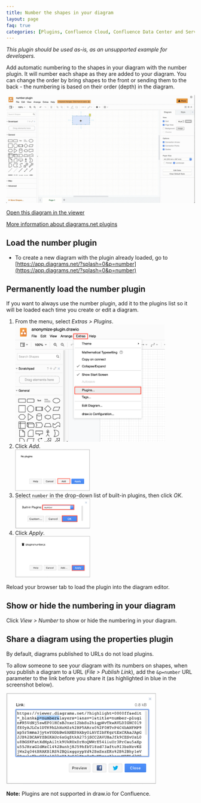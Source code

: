 ```yaml
---
title: Number the shapes in your diagram
layout: page
faq: true
categories: [Plugins, Confluence Cloud, Confluence Data Center and Server]
---
```


_This plugin should be used as-is, as an unsupported example for developers._

Add automatic numbering to the shapes in your diagram with the number plugin. It will number each shape as they are added to your diagram. You can change the order by bring shapes to the front or sending them to the back - the numbering is based on their order (depth) in the diagram.

[<img src="/assets/img/blog/number-plugin.gif" style="max-width:100%;height:auto;" alt="The number plugin automatically includes numbers on shapes as you add them to your diagram">](https://app.diagrams.net/?highlight=0000ff&edit=_blank&p=number&layers=1&nav=1&title=number-plugin#R5VdNj5swEP01HCsBJnxcl2bbSu2hiqpWvTkwAVLDIGNC0l9fE0yAJLCs1DTK9hLhNzMZz%2BP5ARrx0%2F0HTvP4C4bANFMP9xp5r5mma3jytwYODbBwSANEPAkbyOiAVfIbFKgrtExCKAaJApGJJB%2BCAWYZBGKAUc6xGqZtkA275jSCC2AVUHaJfk9CESvUsL0u8BGSKFatXdNpAiltk9UkRUxDrHoQWWrE54iiuUr3PrCau5aXpu55JHraGIdMzCl4%2Bunhj8J59hfbT18zd73aftu9I3bzNzvKSjWx2q04tBRAKBlRS%2BQixggzypYd%2BsSxzEKo%2B%2Bhy1eV8RswlaEhwC0Ic1O2lpUAJxSJlKtr0rBuNDqegAksewMRELd2C8gjE1OiL002Q4gVMQfCDLOTAqEh2w51QJaPolNcxLS8U2a8gvt3mFPEdrTVHVZwIWOX0OH0lD9uQwk3CmI8M%2BbGWhBTcTSDxQnD8Bb2IHbiw3pxI3wEXsJ%2Bm%2FZIkVWBaagx1uttl1Tsq7aRx75TY%2Bo1oJe5b03Mj0zl6du6pZ8v8b4m3Rs7IvyG%2B3eakkcSYrsviZRMZOs64dYyZzd%2BwFHtoKYZz6SnuFUtxb2Up1gynfjBlO3Mtxbursp2XiX8APZ89Isn9n5HeDEEzJt%2Bw4TEc4%2Fwl5IpjXGX4dpZhvAXlWvqZE7u3U65cdl9Cx1jvc5Is%2FwA%3D)

[Open this diagram in the viewer](https://viewer.diagrams.net/?highlight=0000ff&edit=_blank&p=number&layers=1&nav=1&title=number-plugin#R5VdNj5swEP01HCsBJnxcl2bbSu2hiqpWvTkwAVLDIGNC0l9fE0yAJLCs1DTK9hLhNzMZz%2BP5ARrx0%2F0HTvP4C4bANFMP9xp5r5mma3jytwYODbBwSANEPAkbyOiAVfIbFKgrtExCKAaJApGJJB%2BCAWYZBGKAUc6xGqZtkA275jSCC2AVUHaJfk9CESvUsL0u8BGSKFatXdNpAiltk9UkRUxDrHoQWWrE54iiuUr3PrCau5aXpu55JHraGIdMzCl4%2Bunhj8J59hfbT18zd73aftu9I3bzNzvKSjWx2q04tBRAKBlRS%2BQixggzypYd%2BsSxzEKo%2B%2Bhy1eV8RswlaEhwC0Ic1O2lpUAJxSJlKtr0rBuNDqegAksewMRELd2C8gjE1OiL002Q4gVMQfCDLOTAqEh2w51QJaPolNcxLS8U2a8gvt3mFPEdrTVHVZwIWOX0OH0lD9uQwk3CmI8M%2BbGWhBTcTSDxQnD8Bb2IHbiw3pxI3wEXsJ%2Bm%2FZIkVWBaagx1uttl1Tsq7aRx75TY%2Bo1oJe5b03Mj0zl6du6pZ8v8b4m3Rs7IvyG%2B3eakkcSYrsviZRMZOs64dYyZzd%2BwFHtoKYZz6SnuFUtxb2Up1gynfjBlO3Mtxbursp2XiX8APZ89Isn9n5HeDEEzJt%2Bw4TEc4%2Fwl5IpjXGX4dpZhvAXlWvqZE7u3U65cdl9Cx1jvc5Is%2FwA%3D)

[More information about diagrams.net plugins](/doc/faq/plugins.html)

## Load the number plugin

* To create a new diagram with the plugin already loaded, go to [https://app.diagrams.net/?splash=0&p=number](https://app.diagrams.net/?splash=0&p=number)

## Permanently load the number plugin

If you want to always use the number plugin, add it to the plugins list so it will be loaded each time you create or edit a diagram.

1. From the menu, select _Extras > Plugins_.
<br /><img src="/assets/img/blog/extras-plugins.png" style="width=100%;max-width:400px;height:auto;" alt="Open the plugins list">
2. Click _Add_.
<br /><img src="/assets/img/blog/add-plugin.png" style="width=100%;max-width:200px;height:auto;" alt="Add a new plugin">
3. Select ``number`` in the drop-down list of built-in plugins, then click _OK_.
<br /><img src="/assets/img/blog/add-number-plugin.png" style="width=100%;max-width:200px;height:auto;" alt="Add the number plugin">
4. Click _Apply_.
<br /><img src="/assets/img/blog/add-number-plugin-apply.png" style="width=100%;max-width:200px;height:auto;" alt="Add the number plugin">

Reload your browser tab to load the plugin into the diagram editor.

## Show or hide the numbering in your diagram

Click _View > Number_ to show or hide the numbering in your diagram.

## Share a diagram using the properties plugin

By default, diagrams published to URLs do not load plugins.

To allow someone to see your diagram with its numbers on shapes, when you publish a diagram to a URL (_File > Publish Link_), add the ``&p=number`` URL parameter to the link before you share it (as highlighted in blue in the screenshot below).

<img src="/assets/img/blog/publish-link-number-plugin.png" style="width=100%;max-width:400px;height:auto;" alt="Share a link to your diagram and enable the number plugin">

**Note:** Plugins are not supported in draw.io for Confluence.
